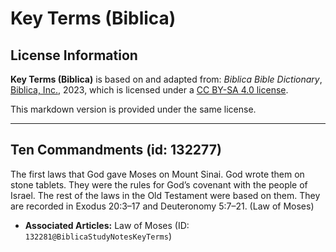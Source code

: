 # Key Terms (Biblica)

## License Information

**Key Terms (Biblica)** is based on and adapted from: _Biblica Bible Dictionary_, [Biblica, Inc.](https://www.biblica.com/), 2023, which is licensed under a [CC BY-SA 4.0 license](https://creativecommons.org/licenses/by-sa/4.0/legalcode.en).

This markdown version is provided under the same license.



--------------------------------

## Ten Commandments (id: 132277)

The first laws that God gave Moses on Mount Sinai. God wrote them on stone tablets. They were the rules for God’s covenant with the people of Israel. The rest of the laws in the Old Testament were based on them. They are recorded in Exodus 20:3–17 and Deuteronomy 5:7–21\. (Law of Moses)

* **Associated Articles:** Law of Moses (ID: `132281@BiblicaStudyNotesKeyTerms`)

